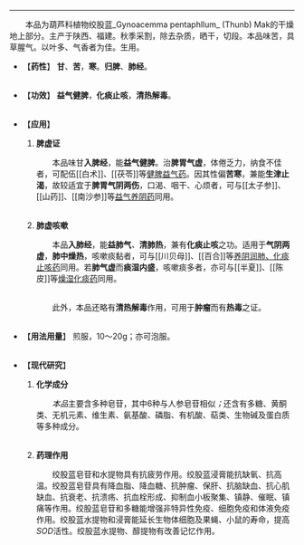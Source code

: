 ---
&emsp;&emsp;本品为葫芦科植物绞股蓝_Gynoacemma pentaphllum_ (Thunb) Mak的干燥地上部分。主产于陕西、福建。秋季采割，除去杂质，晒干，切段。本品味苦，具草腥气。以叶多、气香者为佳。生用。

- 【**药性**】
	**甘**、**苦**，**寒**。**归脾**、**肺经**。<br></br>

- 【**功效**】
	**益气健脾**，**化痰止咳**，**清热解毒**。<br></br>

- 【**应用**】
	1. **脾虚证**
		
		&emsp;&emsp;本品味甘**入脾经**，能**益气健脾**。治**脾胃气虚**，体倦乏力，纳食不佳者，可配伍[[白术]]、[[茯苓]]等<ins>健脾益气药</ins>。因其性偏**苦寒**，兼能**生津止渴**，故较适宜于**脾胃气阴两伤**，口渴、咽干、心烦者，可与[[太子参]]、[[山药]]、[[南沙参]]等<ins>益气养阴药</ins>同用。<br></br>
	
	2. **肺虚咳嗽**
		
		&emsp;&emsp;本品**入肺经**，能**益肺气**<dfn>、</dfn>**清肺热**，兼有**化痰止咳**之功。适用于**气阴两虚**，**肺中燥热**，咳嗽痰黏者，可与[[川贝母]]、[[百合]]等<ins>养阴润肺、化痰止咳药</ins>同用。若**肺气虚**而**痰湿内盛**，咳嗽痰多者，亦可与[[半夏]]、[[陈皮]]等<ins>燥湿化痰药</ins>同用。<br></br>

		&emsp;&emsp;此外，本品还略有**清热解毒**作用，可用于**肿瘤**而有**热毒**之证。<br></br>

- 【**用法用量**】
	煎服，10～20g；亦可泡服。<br></br>

- 【**现代研究**】
	1. **化学成分**
		
		&emsp;&emsp;<dfn>本品</dfn>主要含多种皂苷，其中6种与人参皂苷相似<dfn>；</dfn>还含有多糖、黄酮类、无机元素、维生素、氨基酸、磷脂、有机酸、萜类、生物碱及蛋白质等多种成分。<br></br>
	
	2. **药理作用**
		
		&emsp;&emsp;绞股蓝皂苷和水提物具有抗疲劳作用。绞股蓝浸膏能抗缺氧、抗高温。绞股蓝皂苷具有降血脂、降血糖、抗肿瘤、保肝、抗脑缺血、抗心肌缺血、抗衰老、抗溃疡、抗血栓形成、抑制血小板聚集、镇静、催眠、镇痛等作用。绞股蓝皂苷和多糖能增强非特异性免疫、细胞免疫和体液免疫作用。绞股蓝水提物和浸膏能延长生物体细胞及果蝇、小鼠的寿命，提高$SOD$活性。绞股蓝水提物、醇提物有改善记忆作用。
